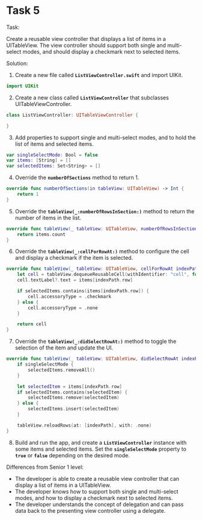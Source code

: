 # Task 5

Task:

Create a reusable view controller that displays a list of items in a
UITableView. The view controller should support both single and multi-select
modes, and should display a checkmark next to selected items.

Solution:

1. Create a new file called **`ListViewController.swift`** and import UIKit.

```swift
import UIKit
```

2. Create a new class called **`ListViewController`** that subclasses
   UITableViewController.

```swift
class ListViewController: UITableViewController {

}
```

3. Add properties to support single and multi-select modes, and to hold the list
   of items and selected items.

```swift
var singleSelectMode: Bool = false
var items: [String] = []
var selectedItems: Set<String> = []
```

4. Override the **`numberOfSections`** method to return 1.

```swift
override func numberOfSections(in tableView: UITableView) -> Int {
    return 1
}
```

5. Override the **`tableView(_:numberOfRowsInSection:)`** method to return the
   number of items in the list.

```swift
override func tableView(_ tableView: UITableView, numberOfRowsInSection section: Int) -> Int {
    return items.count
}
```

6. Override the **`tableView(_:cellForRowAt:)`** method to configure the cell
   and display a checkmark if the item is selected.

```swift
override func tableView(_ tableView: UITableView, cellForRowAt indexPath: IndexPath) -> UITableViewCell {
    let cell = tableView.dequeueReusableCell(withIdentifier: "cell", for: indexPath)
    cell.textLabel?.text = items[indexPath.row]

    if selectedItems.contains(items[indexPath.row]) {
        cell.accessoryType = .checkmark
    } else {
        cell.accessoryType = .none
    }

    return cell
}
```

7. Override the **`tableView(_:didSelectRowAt:)`** method to toggle the
   selection of the item and update the UI.

```swift
override func tableView(_ tableView: UITableView, didSelectRowAt indexPath: IndexPath) {
    if singleSelectMode {
        selectedItems.removeAll()
    }

    let selectedItem = items[indexPath.row]
    if selectedItems.contains(selectedItem) {
        selectedItems.remove(selectedItem)
    } else {
        selectedItems.insert(selectedItem)
    }

    tableView.reloadRows(at: [indexPath], with: .none)
}
```

8. Build and run the app, and create a **`ListViewController`** instance with
   some items and selected items. Set the **`singleSelectMode`** property to
   **`true`** or **`false`** depending on the desired mode.

Differences from Senior 1 level:

-   The developer is able to create a reusable view controller that can display
    a list of items in a UITableView.
-   The developer knows how to support both single and multi-select modes, and
    how to display a checkmark next to selected items.
-   The developer understands the concept of delegation and can pass data back
    to the presenting view controller using a delegate.
